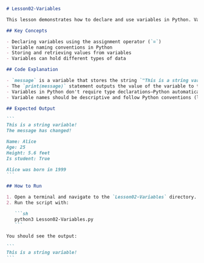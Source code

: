 ````markdown
# Lesson02-Variables

This lesson demonstrates how to declare and use variables in Python. Variables are containers for storing data values and are fundamental to programming.

## Key Concepts

- Declaring variables using the assignment operator (`=`)
- Variable naming conventions in Python
- Storing and retrieving values from variables
- Variables can hold different types of data

## Code Explanation

- `message` is a variable that stores the string `"This is a string variable!"`.
- The `print(message)` statement outputs the value of the variable to the console.
- Variables in Python don't require type declarations—Python automatically determines the type based on the value assigned.
- Variable names should be descriptive and follow Python conventions (lowercase with underscores for multiple words).

## Expected Output

```
This is a string variable!
The message has changed!

Name: Alice
Age: 25
Height: 5.6 feet
Is student: True

Alice was born in 1999
```

## How to Run

1. Open a terminal and navigate to the `Lesson02-Variables` directory.
2. Run the script with:

   ```sh
   python3 Lesson02-Variables.py
   ```

You should see the output:

```
This is a string variable!
```

